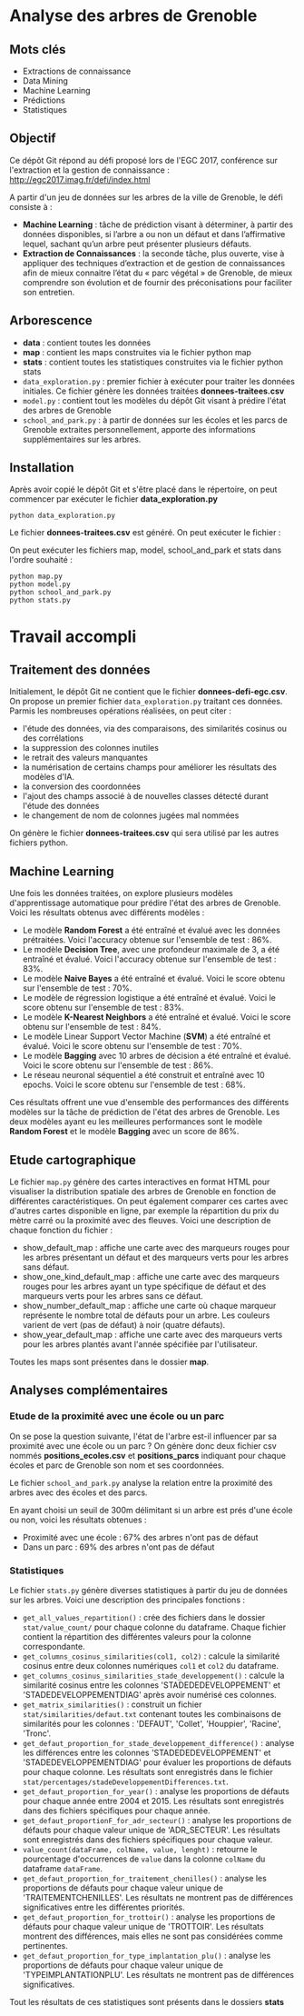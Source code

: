 # Analyse des arbres de Grenoble

## Mots clés

- Extractions de connaissance
- Data Mining
- Machine Learning
- Prédictions
- Statistiques

## Objectif

Ce dépôt Git répond au défi proposé lors de l'EGC 2017, conférence sur l'extraction et la gestion de connaissance : http://egc2017.imag.fr/defi/index.html

A partir d'un jeu de données sur les arbres de la ville de Grenoble, le défi consiste à : 
- **Machine Learning** : tâche de prédiction visant à déterminer, à partir des données disponibles, si l’arbre a ou non un défaut et dans l’affirmative lequel, sachant qu’un arbre peut présenter plusieurs défauts.
- **Extraction de Connaissances** : la seconde tâche, plus ouverte, vise à appliquer des techniques d’extraction et de gestion de connaissances afin de mieux connaitre l’état du « parc végétal » de Grenoble, de mieux comprendre son évolution et de fournir des préconisations pour faciliter son entretien. 

## Arborescence 
- **data** : contient toutes les données
- **map** : contient les maps construites via le fichier python map
-  **stats** : contient toutes les statistiques construites via le fichier python stats
- `data_exploration.py` : premier fichier à exécuter pour traiter les données initiales. Ce fichier génère les données traitées **donnees-traitees.csv**
- `model.py` : contient tout les modèles du dépôt Git visant à prédire l'état des arbres de Grenoble
- `school_and_park.py` : à partir de données sur les écoles et les parcs de Grenoble extraites personnellement, apporte des informations supplémentaires sur les arbres.

## Installation

Après avoir copié le dépôt Git et s'être placé dans le répertoire, on peut commencer par exécuter le fichier **data_exploration.py**
```
python data_exploration.py
```
Le fichier **donnees-traitees.csv** est généré. On peut exécuter le fichier  : 

On peut exécuter les fichiers map, model, school_and_park et stats dans l'ordre souhaité : 
```
python map.py
python model.py
python school_and_park.py
python stats.py
```


# Travail accompli

## Traitement des données

Initialement, le dépôt Git ne contient que le fichier **donnees-defi-egc.csv**. On propose un premier fichier `data_exploration.py` traitant ces données. Parmis les nombreuses opérations réalisées, on peut citer : 
- l'étude des données, via des comparaisons, des similarités cosinus ou des corrélations 
- la suppression des colonnes inutiles
- le retrait des valeurs manquantes
- la numérisation de certains champs pour améliorer les résultats des modèles d'IA.
- la conversion des coordonnées
- l'ajout des champs associé à de nouvelles classes détecté durant l'étude des données
- le changement de nom de colonnes jugées mal nommées

On génère le fichier **donnees-traitees.csv** qui sera utilisé par les autres fichiers python.

## Machine Learning

Une fois les données traitées, on explore plusieurs modèles d'apprentissage automatique pour prédire l'état des arbres de Grenoble. Voici les résultats obtenus avec différents modèles :
- Le modèle **Random Forest** a été entraîné et évalué avec les données prétraitées. Voici l'accuracy obtenue sur l'ensemble de test : 86%.
- Le modèle **Decision Tree**, avec une profondeur maximale de 3, a été entraîné et évalué. Voici l'accuracy obtenue sur l'ensemble de test : 83%.
- Le modèle **Naive Bayes** a été entraîné et évalué. Voici le score obtenu sur l'ensemble de test : 70%.
- Le modèle de régression logistique a été entraîné et évalué. Voici le score obtenu sur l'ensemble de test : 83%.
- Le modèle **K-Nearest Neighbors** a été entraîné et évalué. Voici le score obtenu sur l'ensemble de test : 84%.
- Le modèle Linear Support Vector Machine (**SVM**) a été entraîné et évalué. Voici le score obtenu sur l'ensemble de test : 70%.
- Le modèle **Bagging** avec 10 arbres de décision a été entraîné et évalué. Voici le score obtenu sur l'ensemble de test : 86%.
- Le réseau neuronal séquentiel a été construit et entraîné avec 10 epochs. Voici le score obtenu sur l'ensemble de test : 68%.

Ces résultats offrent une vue d'ensemble des performances des différents modèles sur la tâche de prédiction de l'état des arbres de Grenoble. Les deux modèles ayant eu les meilleures performances sont le modèle **Random Forest** et le modèle **Bagging** avec un score de 86%.

## Etude cartographique

Le fichier `map.py` génère des cartes interactives en format HTML pour visualiser la distribution spatiale des arbres de Grenoble en fonction de différentes caractéristiques. On peut également comparer ces cartes avec d'autres cartes disponible en ligne, par exemple la répartition du prix du mètre carré ou la proximité avec des fleuves. Voici une description de chaque fonction du fichier :
- show_default_map : affiche une carte avec des marqueurs rouges pour les arbres présentant un défaut et des marqueurs verts pour les arbres sans défaut.
- show_one_kind_default_map : affiche une carte avec des marqueurs rouges pour les arbres ayant un type spécifique de défaut et des marqueurs verts pour les arbres sans ce défaut.
- show_number_default_map : affiche une carte où chaque marqueur représente le nombre total de défauts pour un arbre. Les couleurs varient de vert (pas de défaut) à noir (quatre défauts).
- show_year_default_map : affiche une carte avec des marqueurs verts pour les arbres plantés avant l'année spécifiée par l'utilisateur.

Toutes les maps sont présentes dans le dossier **map**.

## Analyses complémentaires

### Etude de la proximité avec une école ou un parc

On se pose la question suivante, l'état de l'arbre est-il influencer par sa proximité avec une école ou un parc ? On génère donc deux fichier csv nommés **positions_ecoles.csv** et **positions_parcs** indiquant pour chaque écoles et parc de Grenoble son nom et ses coordonnées.

Le fichier `school_and_park.py` analyse la relation entre la proximité des arbres avec des écoles et des parcs. 

En ayant choisi un seuil de 300m délimitant si un arbre est prés d'une école ou non, voici les résultats obtenues : 
- Proximité avec une école : 67% des arbres n'ont pas de défaut
- Dans un parc : 69% des arbres n'ont pas de défaut

### Statistiques

Le fichier `stats.py` génère diverses statistiques à partir du jeu de données sur les arbres. Voici une description des principales fonctions :
- `get_all_values_repartition()` : crée des fichiers dans le dossier `stat/value_count/` pour chaque colonne du dataframe. Chaque fichier contient la répartition des différentes valeurs pour la colonne correspondante.
- `get_columns_cosinus_similarities(col1, col2)` : calcule la similarité cosinus entre deux colonnes numériques `col1` et `col2` du dataframe.
- `get_columns_cosinus_similarities_stade_developpement()` : calcule la similarité cosinus entre les colonnes 'STADEDEDEVELOPPEMENT' et 'STADEDEVELOPPEMENTDIAG' après avoir numérisé ces colonnes.
- `get_matrix_similarities()` : construit un fichier `stat/similarities/defaut.txt` contenant toutes les combinaisons de similarités pour les colonnes : 'DEFAUT', 'Collet', 'Houppier', 'Racine', 'Tronc'.
- `get_defaut_proportion_for_stade_developpement_difference()` : analyse les différences entre les colonnes 'STADEDEDEVELOPPEMENT' et 'STADEDEVELOPPEMENTDIAG' pour évaluer les proportions de défauts pour chaque colonne. Les résultats sont enregistrés dans le fichier `stat/percentages/stadeDeveloppementDifferences.txt`.
- `get_defaut_proportion_for_year()` : analyse les proportions de défauts pour chaque année entre 2004 et 2015. Les résultats sont enregistrés dans des fichiers spécifiques pour chaque année.
- `get_defaut_proportionF_for_adr_secteur()` : analyse les proportions de défauts pour chaque valeur unique de 'ADR_SECTEUR'. Les résultats sont enregistrés dans des fichiers spécifiques pour chaque valeur.
-  `value_count(dataFrame, colName, value, lenght)` : retourne le pourcentage d'occurrences de `value` dans la colonne `colName` du dataframe `dataFrame`.
- `get_defaut_proportion_for_traitement_chenilles()` : analyse les proportions de défauts pour chaque valeur unique de 'TRAITEMENTCHENILLES'. Les résultats ne montrent pas de différences significatives entre les différentes priorités.
- `get_defaut_proportion_for_trottoir()` : analyse les proportions de défauts pour chaque valeur unique de 'TROTTOIR'. Les résultats montrent des différences, mais elles ne sont pas considérées comme pertinentes.
- `get_defaut_proportion_for_type_implantation_plu()` : analyse les proportions de défauts pour chaque valeur unique de 'TYPEIMPLANTATIONPLU'. Les résultats ne montrent pas de différences significatives.

Tout les résultats de ces statistiques sont présents dans le dossiers **stats**
